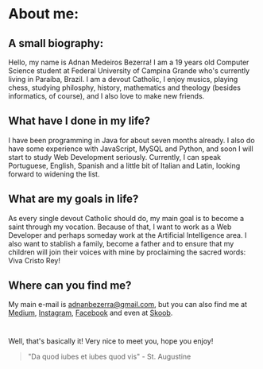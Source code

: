 # About me:
## A small biography:
Hello, my name is Adnan Medeiros Bezerra! I am a 19 years old Computer Science student at Federal University of Campina
Grande who's currently living in Paraíba, Brazil. I am a devout Catholic, I enjoy musics, playing chess, studying 
philosphy, history, mathematics and theology (besides informatics, of course), and I also love to make new friends. 

## What have I done in my life?
I have been programming in Java for about seven months already. I also do have some experience with JavaScript, MySQL and Python,
and soon I will start to study Web Development seriously. Currently, I can speak Portuguese, English, Spanish and a little bit
of Italian and Latin, looking forward to widening the list. 

## What are my goals in life?
As every single devout Catholic should do, my main goal is to become a saint through my vocation. Because of that, I want 
to work as a Web Developer and perhaps someday work at the Artificial Intelligence area. I also want to stablish a family,
become a father and to ensure that my children will join their voices with mine by proclaiming the sacred words: Viva Cristo Rey!

## Where can you find me?
My main e-mail is adnanbezerra@gmail.com, but you can also find me at [Medium](https://adnanbezerra.medium.com/), [Instagram](https://www.instagram.com/adnanbezerra/),
[Facebook](https://www.facebook.com/adnan.medeiros/) and even at [Skoob](https://www.skoob.com.br/usuario/8083065).

#

Well, that's basically it! Very nice to meet you, hope you enjoy!
> "Da quod iubes et iubes quod vis" - St. Augustine

<!---
adnanbezerra/adnanbezerra is a ✨ special ✨ repository because its `README.md` (this file) appears on your GitHub profile.
You can click the Preview link to take a look at your changes.
--->

